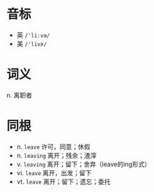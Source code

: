 # 音标

- 英 `/'liːvə/`
- 美 `/'livɚ/`

# 词义

n. 离职者


# 同根

- n. `leave` 许可，同意；休假
- n. `leaving` 离开；残余；渣滓
- v. `leaving` 离开；留下；舍弃（leave的ing形式）
- vi. `leave` 离开，出发；留下
- vt. `leave` 离开；留下；遗忘；委托

